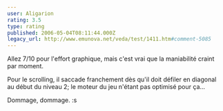 ```yaml
---
user: Aligarion
rating: 3.5
type: rating
published: 2006-05-04T08:11:44.000Z
legacy_url: http://www.emunova.net/veda/test/1411.htm#comment-5085
---
```

Allez 7/10 pour l'effort graphique, mais c'est vrai que la maniabilité craint par moment.

Pour le scrolling, il saccade franchement dès qu'il doit défiler en diagonal au début du niveau 2; le moteur du jeu n'étant pas optimisé pour ça...

Dommage, dommage. :s